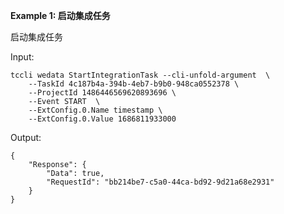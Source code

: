 **Example 1: 启动集成任务**

启动集成任务

Input: 

```
tccli wedata StartIntegrationTask --cli-unfold-argument  \
    --TaskId 4c187b4a-394b-4eb7-b9b0-948ca0552378 \
    --ProjectId 1486446569620893696 \
    --Event START  \
    --ExtConfig.0.Name timestamp \
    --ExtConfig.0.Value 1686811933000
```

Output: 
```
{
    "Response": {
        "Data": true,
        "RequestId": "bb214be7-c5a0-44ca-bd92-9d21a68e2931"
    }
}
```

